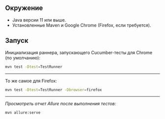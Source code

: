 ## Окружение

- Java версии 11 или выше.
- Установленные Maven и Google Chrome (Firefox, если требуется).

## Запуск

Инициализация раннера, запускающего Cucumber-тесты для Chrome (по умолчанию):

```bash
mvn test -Dtest=TestRunner
```
---

То же самое для Firefox:

```bash
mvn test -Dtest=TestRunner -Dbrowser=firefox
```
---

_Просмотреть отчет Allure после выполнения тестов:_
```bash
mvn allure:serve
```


